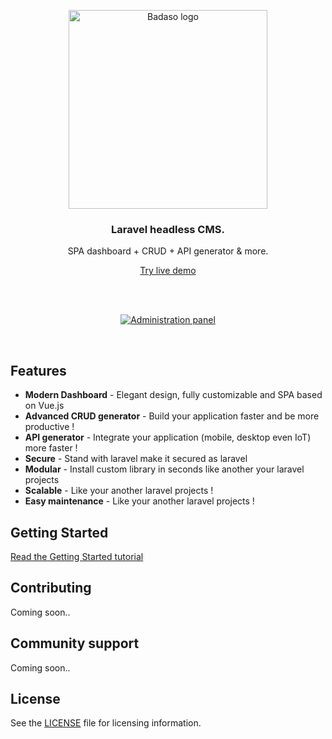 <p align="center">
  <a href="https://badaso-docs.uatech.co.id/">
    <img src="https://i.ibb.co/M84RfhZ/Badaso-1.png" width="318px" alt="Badaso logo" />
  </a>
</p>
<h3 align="center">Laravel headless CMS.</h3>
<p align="center">SPA dashboard + CRUD + API generator & more.</p>
<p align="center"><a href="https://badaso-demo.uatech.co.id/admin-panel/login">Try live demo</a></p>
<br />

<br>

<p align="center">
  <a href="https://badaso-docs.uatech.co.id/">
    <img src="https://i.ibb.co/f8yLw9F/screencapture-badaso-demo-uatech-co-id-admin-panel-crud-2021-03-17-08-58-57-1.png" alt="Administration panel" />
  </a>
</p>

<br>

## Features
- **Modern Dashboard** - Elegant design, fully customizable and SPA based on Vue.js
- **Advanced CRUD generator** - Build your application faster and be more productive !
- **API generator** - Integrate your application (mobile, desktop even IoT) more faster !
- **Secure** - Stand with laravel make it secured as laravel
- **Modular** - Install custom library in seconds like another your laravel projects
- **Scalable** - Like your another laravel projects !
- **Easy maintenance** - Like your another laravel projects !

## Getting Started

<a href="https://badaso-docs.uatech.co.id/docs/en/getting-started/introduction/" target="_blank">Read the Getting Started tutorial</a>

## Contributing

Coming soon..

## Community support

Coming soon..

## License

See the [LICENSE](./LICENSE) file for licensing information.
